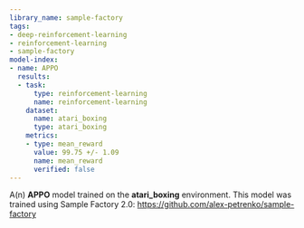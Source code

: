 ```yaml
---
library_name: sample-factory
tags:
- deep-reinforcement-learning
- reinforcement-learning
- sample-factory
model-index:
- name: APPO
  results:
  - task:
      type: reinforcement-learning
      name: reinforcement-learning
    dataset:
      name: atari_boxing
      type: atari_boxing
    metrics:
    - type: mean_reward
      value: 99.75 +/- 1.09
      name: mean_reward
      verified: false
---
```


A(n) **APPO** model trained on the **atari_boxing** environment.
This model was trained using Sample Factory 2.0: https://github.com/alex-petrenko/sample-factory
    